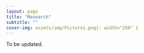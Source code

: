 ```yaml
---
layout: page
title: "Research"
subtitle: ""
cover-img: assets/img/Picture1.png{: width="250" }
---
```


To be updated. 